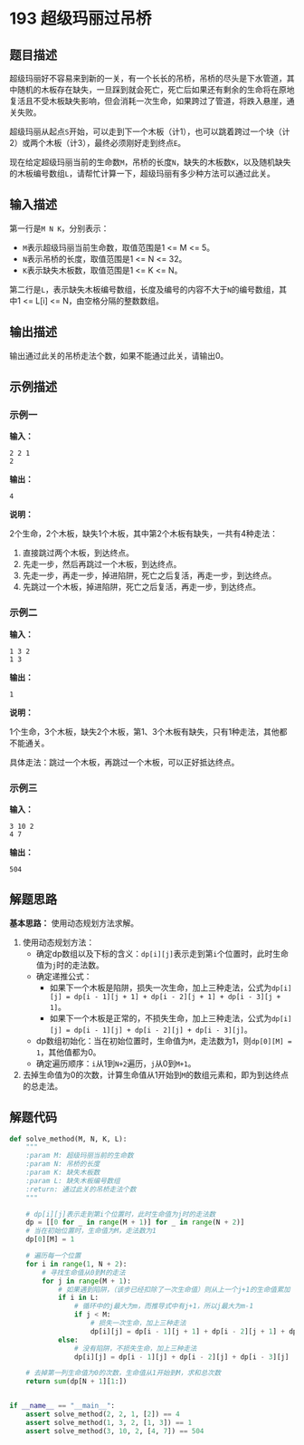 # 193 超级玛丽过吊桥

## 题目描述

超级玛丽好不容易来到新的一关，有一个长长的吊桥，吊桥的尽头是下水管道，其中随机的木板存在缺失，一旦踩到就会死亡，死亡后如果还有剩余的生命将在原地复活且不受木板缺失影响，但会消耗一次生命，如果跨过了管道，将跌入悬崖，通关失败。

超级玛丽从起点`S`开始，可以走到下一个木板（计1），也可以跳着跨过一个块（计2）或两个木板（计3），最终必须刚好走到终点`E`。

现在给定超级玛丽当前的生命数`M`，吊桥的长度`N`，缺失的木板数`K`，以及随机缺失的木板编号数组`L`，请帮忙计算一下，超级玛丽有多少种方法可以通过此关。

## 输入描述

第一行是`M N K`，分别表示：
- `M`表示超级玛丽当前生命数，取值范围是1 <= M <= 5。
- `N`表示吊桥的长度，取值范围是1 <= N <= 32。
- `K`表示缺失木板数，取值范围是1 <= K <= N。

第二行是`L`，表示缺失木板编号数组，长度及编号的内容不大于`N`的编号数组，其中1 <= L[i] <= N，由空格分隔的整数数组。

## 输出描述

输出通过此关的吊桥走法个数，如果不能通过此关，请输出0。

## 示例描述

### 示例一

**输入：**

```text
2 2 1
2
```

**输出：**

```text
4
```

**说明：**

2个生命，2个木板，缺失1个木板，其中第2个木板有缺失，一共有4种走法：

1. 直接跳过两个木板，到达终点。
2. 先走一步，然后再跳过一个木板，到达终点。
3. 先走一步，再走一步，掉进陷阱，死亡之后复活，再走一步，到达终点。
4. 先跳过一个木板，掉进陷阱，死亡之后复活，再走一步，到达终点。

### 示例二

**输入：**

```text
1 3 2
1 3
```

**输出：**

```text
1
```

**说明：**

1个生命，3个木板，缺失2个木板，第1、3个木板有缺失，只有1种走法，其他都不能通关。

具体走法：跳过一个木板，再跳过一个木板，可以正好抵达终点。

### 示例三

**输入：**

```text
3 10 2
4 7
```

**输出：**

```text
504
```

## 解题思路

**基本思路：** 使用动态规划方法求解。

1. 使用动态规划方法：
    - 确定dp数组以及下标的含义：`dp[i][j]`表示走到第`i`个位置时，此时生命值为`j`时的走法数。
    - 确定递推公式：
       - 如果下一个木板是陷阱，损失一次生命，加上三种走法，公式为`dp[i][j] = dp[i - 1][j + 1] + dp[i - 2][j + 1] + dp[i - 3][j + 1]`。
       - 如果下一个木板是正常的，不损失生命，加上三种走法，公式为`dp[i][j] = dp[i - 1][j] + dp[i - 2][j] + dp[i - 3][j]`。
    - dp数组初始化：当在初始位置时，生命值为`M`，走法数为1，则`dp[0][M] = 1`，其他值都为0。
    - 确定遍历顺序：`i`从1到`N+2`遍历，`j`从0到`M+1`。
2. 去掉生命值为0的次数，计算生命值从1开始到`M`的数组元素和，即为到达终点的总走法。    

## 解题代码

```python
def solve_method(M, N, K, L):
    """
    :param M: 超级玛丽当前的生命数
    :param N: 吊桥的长度
    :param K: 缺失木板数
    :param L: 缺失木板编号数组
    :return: 通过此关的吊桥走法个数
    """

    # dp[i][j]表示走到第i个位置时，此时生命值为j时的走法数
    dp = [[0 for _ in range(M + 1)] for _ in range(N + 2)]
    # 当在初始位置时，生命值为M，走法数为1
    dp[0][M] = 1

    # 遍历每一个位置
    for i in range(1, N + 2):
        # 寻找生命值从0到M的走法
        for j in range(M + 1):
            # 如果遇到陷阱，（该步已经扣除了一次生命值）则从上一个j+1的生命值累加
            if i in L:
                # 循环中的j最大为m，而推导式中有j+1，所以j最大为m-1
                if j < M:
                    # 损失一次生命，加上三种走法
                    dp[i][j] = dp[i - 1][j + 1] + dp[i - 2][j + 1] + dp[i - 3][j + 1]
            else:
                # 没有陷阱，不损失生命，加上三种走法
                dp[i][j] = dp[i - 1][j] + dp[i - 2][j] + dp[i - 3][j]

    # 去掉第一列生命值为0的次数，生命值从1开始到M，求和总次数
    return sum(dp[N + 1][1:])


if __name__ == "__main__":
    assert solve_method(2, 2, 1, [2]) == 4
    assert solve_method(1, 3, 2, [1, 3]) == 1
    assert solve_method(3, 10, 2, [4, 7]) == 504
```

